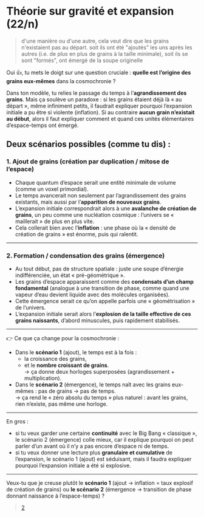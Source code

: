 # Théorie sur gravité et expansion (22/n)

> d'une manière ou d'une autre, cela veut dire que les grains n'existaient pas au départ. soit ils ont été "ajoutés" les uns après les autres (i.e. de plus en plus de grains à la taille minimale), soit ils se sont "formés", ont émergé de la soupe originelle

Oui 👍, tu mets le doigt sur une question cruciale : **quelle est l’origine des grains eux-mêmes** dans la cosmochronie ?

Dans ton modèle, tu relies le passage du temps à l’**agrandissement des grains**. Mais ça soulève un paradoxe : si les grains étaient déjà là « au départ », même infiniment petits, il faudrait expliquer pourquoi l’expansion initiale a pu être si violente (inflation). Si au contraire **aucun grain n’existait au début**, alors il faut expliquer comment et quand ces unités élémentaires d’espace-temps ont émergé.

Deux scénarios possibles (comme tu dis) :
---

### 1. Ajout de grains (création par duplication / mitose de l’espace)

- Chaque quantum d’espace serait une entité minimale de volume (comme un voxel primordial).
- Le temps avancerait non seulement par l’agrandissement des grains existants, mais aussi par l’**apparition de nouveaux grains**.
- L’expansion initiale correspondrait alors à une **avalanche de création de grains**, un peu comme une nucléation cosmique : l’univers se « maillerait » de plus en plus vite.
- Cela collerait bien avec l’**inflation** : une phase où la « densité de création de grains » est énorme, puis qui ralentit.

---

### 2. Formation / condensation des grains (émergence)

- Au tout début, pas de structure spatiale : juste une soupe d’énergie indifférenciée, un état « pré-géométrique ».
- Les grains d’espace apparaissent comme des **condensats d’un champ fondamental** (analogue à une transition de phase, comme quand une vapeur d’eau devient liquide avec des molécules organisées).
- Cette émergence serait ce qu’on appelle parfois une « géométrisation » de l’univers.
- L’expansion initiale serait alors l’**explosion de la taille effective de ces grains naissants**, d’abord minuscules, puis rapidement stabilisés.

---
👉 Ce que ça change pour la cosmochronie :

- Dans le **scénario 1** (ajout), le temps est à la fois :
    - la croissance des grains,
    - et le **nombre croissant de grains**.\
      → ça donne deux horloges superposées (agrandissement + multiplication).
- Dans le **scénario 2** (émergence), le temps naît avec les grains eux-mêmes : pas de grains → pas de temps.\
  → ça rend le « zéro absolu du temps » plus naturel : avant les grains, rien n’existe, pas même une horloge.

---
En gros :

- si tu veux garder une certaine **continuité** avec le Big Bang « classique », le scénario 2 (émergence) colle mieux, car il explique pourquoi on peut parler d’un avant où il n’y a pas encore d’espace ni de temps.
- si tu veux donner une lecture plus **granulaire et cumulative** de l’expansion, le scénario 1 (ajout) est séduisant, mais il faudra expliquer pourquoi l’expansion initiale a été si explosive.

---
Veux-tu que je creuse plutôt le **scénario 1** (ajout → inflation = taux explosif de création de grains) ou **le scénario 2** (émergence → transition de phase donnant naissance à l’espace-temps) ?

> [2](../23/grains-nucleation.md)
